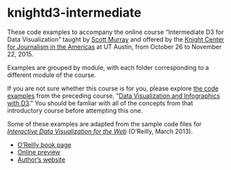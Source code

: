 # knightd3-intermediate

These code examples to accompany the online course “Intermediate D3 for Data Visualization” taught by [Scott Murray](http://alignedleft.com/) and offered by the [Knight Center for Journalism in the Americas](http://journalismcourses.org) at UT Austin, from October 26 to November 22, 2015.

Examples are grouped by module, with each folder corresponding to a different module of the course.

If you are not sure whether this course is for you, please explore [the code examples](https://github.com/alignedleft/data-vis-d3) from the preceding course, “[Data Visualization and Infographics with D3](http://journalismcourses.org/D30815.html).” You should be famliar with all of the concepts from that introductory course before attempting this one.

Some of these examples are adapted from the sample code files for *[Interactive Data Visualization for the Web](http://shop.oreilly.com/product/0636920026938.do)* (O’Reilly, March 2013).

- [O’Reilly book page](http://shop.oreilly.com/product/0636920026938.do)
- [Online preview](http://chimera.labs.oreilly.com/books/1230000000345)
- [Author’s website](http://alignedleft.com/)
